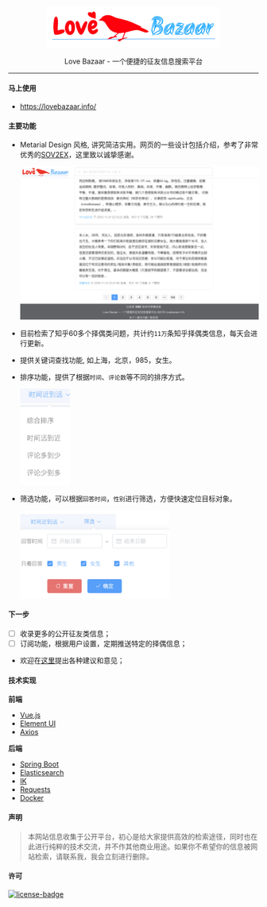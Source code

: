 <p align="center"><img src="pics/logo.png" width=350px/></p>
<p align="center">Love Bazaar - 一个便捷的征友信息搜索平台</p>

***

#### 马上使用
* https://lovebazaar.info/

#### 主要功能
- Metarial Design 风格, 讲究简洁实用。网页的一些设计包括介绍，参考了非常优秀的[SOV2EX](https://github.com/bynil/sov2ex)，这里致以诚挚感谢。

  <p align="left"><img src="pics/overview.png" width=800px/></p>

- 目前检索了知乎60多个择偶类问题，共计约`11万`条知乎择偶类信息，每天会进行更新。

- 提供关键词查找功能, 如上海，北京，985，女生。

- 排序功能，提供了根据`时间`、`评论数`等不同的排序方式。
  <p align="left"><img src="pics/sort.png" width=100px/></p>

- 筛选功能，可以根据`回答时间`，`性别`进行筛选，方便快速定位目标对象。
  <p align="left"><img src="pics/filter.png" width=300px/></p>


#### 下一步

- [ ] 收录更多的公开征友类信息；  
- [ ] 订阅功能，根据用户设置，定期推送特定的择偶信息；
- 欢迎在[这里](https://github.com/Teckee/lovebazaar/issues)提出各种建议和意见；

#### 技术实现

**前端**

- [Vue.js](https://cn.vuejs.org/index.html)
- [Element UI](https://element.eleme.io/) 
- [Axios](https://github.com/axios/axios)


**后端** 
- [Spring Boot](https://spring.io/projects/spring-boot)
- [Elasticsearch](https://www.elastic.co/)
- [IK](https://github.com/medcl/elasticsearch-analysis-ik)
- [Requests](https://2.python-requests.org//zh_CN/latest/user/quickstart.html)
- [Docker](https://www.docker.com/)

#### 声明

> 本网站信息收集于公开平台，初心是给大家提供高效的检索途径，同时也在此进行纯粹的技术交流，并不作其他商业用途。如果你不希望你的信息被网站检索，请联系我，我会立刻进行删除。

#### 许可
[![license-badge]][license-link]

<!-- Link -->
[license-badge]:    https://img.shields.io/github/license/mashape/apistatus.svg
[license-link]:     https://opensource.org/licenses/MIT
